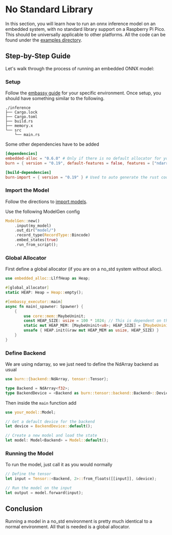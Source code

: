 # No Standard Library

In this section, you will learn how to run an onnx inference model on an embedded system, with no standard library support on a Raspberry Pi Pico. This should be universally applicable to other platforms. All the code can be found under the
[examples directory](https://github.com/tracel-ai/burn/tree/main/examples/raspberry-pi-pico).

## Step-by-Step Guide

Let's walk through the process of running an embedded ONNX model:

### Setup
Follow the [embassy guide](https://embassy.dev/book/#_getting_started) for your specific environment. Once setup, you should have something similar to the following.
```
./inference
├── Cargo.lock
├── Cargo.toml
├── build.rs
├── memory.x
└── src
    └── main.rs
```

Some other dependencies have to be added
```toml
[dependencies]
embedded-alloc = "0.6.0" # Only if there is no default allocator for your chip
burn = { version = "0.19", default-features = false, features = ["ndarray"] } # Backend must be ndarray

[build-dependencies]
burn-import = { version = "0.19" } # Used to auto generate the rust code to import the model
```

### Import the Model
Follow the directions to [import models](../import/README.md).

Use the following ModelGen config
```rs
ModelGen::new()
    .input(my_model)
    .out_dir("model/")
    .record_type(RecordType::Bincode)
    .embed_states(true)
    .run_from_script();
```

### Global Allocator
First define a global allocator (if you are on a no_std system without alloc).

```rs
use embedded_alloc::LlffHeap as Heap;

#[global_allocator]
static HEAP: Heap = Heap::empty();

#[embassy_executor::main]
async fn main(_spawner: Spawner) {
	{
        use core::mem::MaybeUninit;
        const HEAP_SIZE: usize = 100 * 1024; // This is dependent on the model size in memory.
        static mut HEAP_MEM: [MaybeUninit<u8>; HEAP_SIZE] = [MaybeUninit::uninit(); HEAP_SIZE];
        unsafe { HEAP.init(&raw mut HEAP_MEM as usize, HEAP_SIZE) }
    }
}
```

### Define Backend
We are using ndarray, so we just need to define the NdArray backend as usual
```rs
use burn::{backend::NdArray, tensor::Tensor};

type Backend = NdArray<f32>;
type BackendDevice = <Backend as burn::tensor::backend::Backend>::Device;
```

Then inside the `main` function add
```rs
use your_model::Model;

// Get a default device for the backend
let device = BackendDevice::default();

// Create a new model and load the state
let model: Model<Backend> = Model::default();
```

### Running the Model
To run the model, just call it as you would normally
```rs
// Define the tensor
let input = Tensor::<Backend, 2>::from_floats([[input]], &device);

// Run the model on the input
let output = model.forward(input);
```

## Conclusion
Running a model in a no_std environment is pretty much identical to a normal environment. All that is needed is a global allocator.
